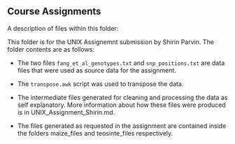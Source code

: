 ## Course Assignments

A description of files within this folder:

This folder is for the UNIX Assignemnt submission by Shirin Parvin. The folder contents are as follows:
* The two files `fang_et_al_genotypes.txt` and `snp_positions.txt` are data files that were used as source data for the assignment.
* The `transpose.awk` script was used to transpose the data.

* The intermediate files generated for cleaning and processing the data as self explanatory. More information about how these files were produced is in UNIX_Assignment_Shirin.md.
* The files generated as requested in the assignment are contained inside the folders maize_files and teosinte_files respectively.
